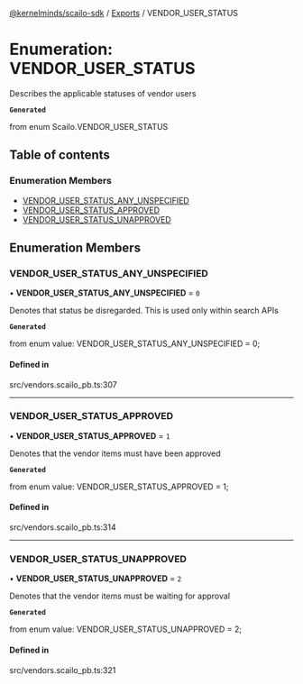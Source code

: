 [@kernelminds/scailo-sdk](../README.md) / [Exports](../modules.md) / VENDOR\_USER\_STATUS

# Enumeration: VENDOR\_USER\_STATUS

Describes the applicable statuses of vendor users

**`Generated`**

from enum Scailo.VENDOR_USER_STATUS

## Table of contents

### Enumeration Members

- [VENDOR\_USER\_STATUS\_ANY\_UNSPECIFIED](VENDOR_USER_STATUS.md#vendor_user_status_any_unspecified)
- [VENDOR\_USER\_STATUS\_APPROVED](VENDOR_USER_STATUS.md#vendor_user_status_approved)
- [VENDOR\_USER\_STATUS\_UNAPPROVED](VENDOR_USER_STATUS.md#vendor_user_status_unapproved)

## Enumeration Members

### VENDOR\_USER\_STATUS\_ANY\_UNSPECIFIED

• **VENDOR\_USER\_STATUS\_ANY\_UNSPECIFIED** = ``0``

Denotes that status be disregarded. This is used only within search APIs

**`Generated`**

from enum value: VENDOR_USER_STATUS_ANY_UNSPECIFIED = 0;

#### Defined in

src/vendors.scailo_pb.ts:307

___

### VENDOR\_USER\_STATUS\_APPROVED

• **VENDOR\_USER\_STATUS\_APPROVED** = ``1``

Denotes that the vendor items must have been approved

**`Generated`**

from enum value: VENDOR_USER_STATUS_APPROVED = 1;

#### Defined in

src/vendors.scailo_pb.ts:314

___

### VENDOR\_USER\_STATUS\_UNAPPROVED

• **VENDOR\_USER\_STATUS\_UNAPPROVED** = ``2``

Denotes that the vendor items must be waiting for approval

**`Generated`**

from enum value: VENDOR_USER_STATUS_UNAPPROVED = 2;

#### Defined in

src/vendors.scailo_pb.ts:321
